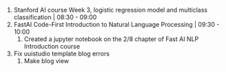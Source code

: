 1. Stanford AI course Week 3, logistic regression model and multiclass classification | 08:30 - 09:00
2. FastAI Code-First Introduction to Natural Language Processing | 09:30 - 10:00
	1. Created a jupyter notebook on the 2/8 chapter of Fast AI NLP Introduction course
3. Fix uuistudio template blog errors
	1. Make blog view 